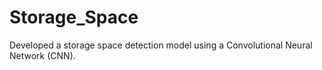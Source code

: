 # Storage_Space
Developed a storage space detection model using a Convolutional Neural Network (CNN). 
